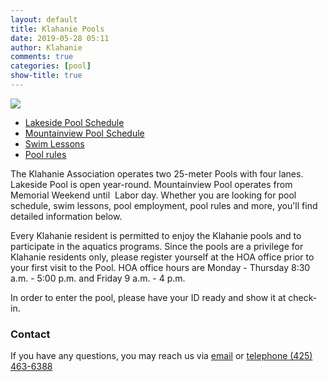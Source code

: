 ```yaml
---
layout: default
title: Klahanie Pools
date: 2019-05-28 05:11
author: Klahanie
comments: true
categories: [pool]
show-title: true
---
```

<img src="{{site.url}}/images/swimming1.jpg" class="float-right col-sm-4 img-thumbnail">

* [Lakeside Pool Schedule]({{site.url}}/amenities/pools/lakeside-pool.html)
* [Mountainview Pool Schedule]({{site.url}}/amenities/pools/mountainview-pool.html)
* [Swim Lessons]({{site.url}}/amenities/pools/swim-lessons.html)
* [Pool rules]({{site.url}}/amenities/pools/pool-rules.html)


The Klahanie Association operates two 25-meter Pools with four lanes. Lakeside Pool is open year-round. Mountainview Pool operates from Memorial Weekend until  Labor day. Whether you are looking for pool schedule, swim lessons, pool employment, pool rules and more, you'll find detailed information below.

Every Klahanie resident is permitted to enjoy the Klahanie pools and to participate in the aquatics programs. Since the pools are a privilege for Klahanie residents only, please register yourself at the HOA office prior to your first visit to the Pool. HOA office hours are Monday - Thursday 8:30 a.m. - 5:00 p.m. and Friday 9 a.m. - 4 p.m.

In order to enter the pool, please have your ID ready and show it at check-in.

### Contact 
If you have any questions, you may reach us via [email](mailto:pools@klahanie.com) or [telephone (425) 463-6388](tel:425-463-6388)
